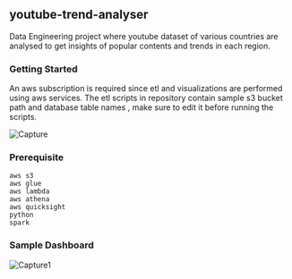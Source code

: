 ## youtube-trend-analyser

Data Engineering project where youtube dataset of various countries are analysed to get insights of popular contents and trends in each region.

### Getting Started

An aws subscription is required since etl and visualizations are performed using aws services. The etl scripts in repository contain sample s3 bucket path and database table names , make sure to edit it before running the scripts.

![Capture](https://user-images.githubusercontent.com/54848201/190912664-7eaabb4b-c37b-47d0-aa9e-eb051355c344.PNG)

### Prerequisite

```
aws s3
aws glue
aws lambda
aws athena
aws quicksight
python
spark
```

### Sample Dashboard


![Capture1](https://user-images.githubusercontent.com/54848201/190912725-08d48ca6-30bc-475a-bb41-cfcd4e913917.PNG)
